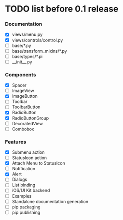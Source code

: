 # TODO list before 0.1 release

### Documentation
- [x] views/menu.py
- [x] views/controls/control.py
- [ ] base/*.py
- [ ] base/transform_mixins/*.py
- [ ] base/types/*.pi
- [ ] \_\_init__.py

### Components
- [x] Spacer
- [ ] ImageView
- [x] ImageButton
- [ ] Toolbar
- [ ] ToolbarButton
- [x] RadioButton
- [x] RadioButtonGroup
- [ ] DecoratedView
- [ ] Combobox

### Features
- [x] Submenu action
- [ ] StatusIcon action
- [x] Attach Menu to StatusIcon
- [ ] Notification
- [x] Alert
- [ ] Dialogs
- [ ] List binding
- [ ] iOS/UI Kit backend
- [ ] Examples
- [ ] Standalone documentation generation
- [ ] pip packaging
- [ ] pip publishing
